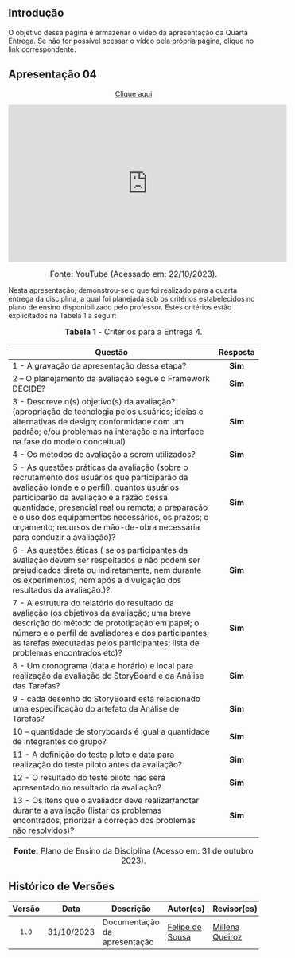 ## Introdução

O objetivo dessa página é armazenar o vídeo da apresentação da Quarta Entrega. Se não for possível acessar o vídeo pela própria página, clique no link correspondente.

## Apresentação 04

<p style="text-align: center"><a href="https://youtu.be/ywGrkWAigQc" target="blanket">Clique aqui</a></p>

<p style="text-align: center"><iframe width="560" height="315" src="https://www.youtube.com/embed/ywGrkWAigQc?si=g2b9mW0DqCQdSno4" title="YouTube video player" frameborder="0" allow="accelerometer; autoplay; clipboard-write; encrypted-media; gyroscope; picture-in-picture; web-share" allowfullscreen></iframe></p>

<font size="3"><p style="text-align: center">Fonte: YouTube (Acessado em: 22/10/2023).</p></font>

Nesta apresentação, demonstrou-se o que foi realizado para a quarta entrega da disciplina, a qual foi planejada sob os critérios estabelecidos no plano de ensino disponibilizado pelo professor. Estes critérios estão explicitados na Tabela 1 a seguir:

<center>

<font size="3"><p style="text-align: center"><b>Tabela 1</b> - Critérios para a Entrega 4.</p></font>

| Questão | Resposta |
|---------|:--------:|
|1 - A gravação da apresentação dessa etapa?|**Sim** |
|2 – O planejamento da avaliação segue o Framework DECIDE?|**Sim** |
|3 - Descreve o(s) objetivo(s) da avaliação? (apropriação de tecnologia pelos usuários; ideias e alternativas de design; conformidade com um padrão; e/ou problemas na interação e na interface na fase do modelo conceitual) |**Sim** |
|4 - Os métodos de avaliação a serem utilizados? |**Sim** |
|5 - As questões práticas da avaliação (sobre o recrutamento dos usuários que participarão da avaliação (onde e o perfil), quantos usuários participarão da avaliação e a razão dessa quantidade, presencial real ou remota; a preparação e o uso dos equipamentos necessários, os prazos; o orçamento; recursos de mão-de-obra necessária para conduzir a avaliação)? |**Sim** |
|6 - As questões éticas ( se os participantes da avaliação devem ser respeitados e não podem ser prejudicados direta ou indiretamente, nem durante os experimentos, nem após a divulgação dos resultados da avaliação.)?|**Sim** |
|7 - A estrutura do relatório do resultado da avaliação (os objetivos da avaliação; uma breve descrição do método de prototipação em papel; o número e o perfil de avaliadores e dos participantes; as tarefas executadas pelos participantes; lista de problemas encontrados etc)?|**Sim** |
|8 - Um cronograma (data e horário) e local para realização da avaliação do StoryBoard e da Análise das Tarefas?|**Sim** |
|9 - cada desenho do StoryBoard está relacionado uma especificação do artefato da Análise de Tarefas? |**Sim** |
|10 – quantidade de storyboards é igual a quantidade de integrantes do grupo?|**Sim** |
|11 - A definição do teste piloto e data para realização do teste piloto antes da avaliação? |**Sim** |
|12 - O resultado do teste piloto não será apresentado no resultado da avaliação?|**Sim** |
|13 - Os itens que o avaliador deve realizar/anotar durante a avaliação (listar os problemas encontrados, priorizar a correção dos problemas não resolvidos)?|**Sim** |

<font size="3"><p style="text-align: center"><b>Fonte:</b> Plano de Ensino da Disciplina (Acesso em: 31 de outubro 2023).</p></font>

</center>

## Histórico de Versões

| Versão | Data       | Descrição                    | Autor(es)                                     | Revisor(es) |
| :------: | :----------: | ---------------------------- | --------------------------------------------- | ----------- |
| `1.0`    | 31/10/2023 | Documentação da apresentação | [Felipe de Sousa](https://github.com/fsousac) | [Millena Queiroz](https://github.com/millenaqueiroz)
